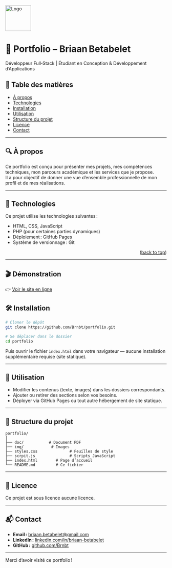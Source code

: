 
<img src="images/logo.png" alt="Logo" width="80" height="80">

# 📘 Portfolio – Briaan Betabelet  
Développeur Full‑Stack | Étudiant en Conception & Développement d’Applications

## 🧭 Table des matières  
- [À propos](#à‑propos)  
- [Technologies](#technologies)  
- [Installation](#installation)  
- [Utilisation](#utilisation)  
- [Structure du projet](#structure‑du‑projet)  
- [Licence](#licence)  
- [Contact](#contact)  

---

## 🔍 À propos  
Ce portfolio est conçu pour présenter mes projets, mes compétences techniques, mon parcours académique et les services que je propose.  
Il a pour objectif de donner une vue d’ensemble professionnelle de mon profil et de mes réalisations.

---

## 🧰 Technologies  
Ce projet utilise les technologies suivantes :  
- HTML, CSS, JavaScript  
- PHP (pour certaines parties dynamiques)  
- Déploiement : GitHub Pages  
- Système de versionnage : Git


<p align="right">(<a href="#readme-top">back to top</a>)</p>


---

## 🎬 Démonstration  
👉 [Voir le site en ligne](https://brnbt.github.io/portfolio/)  

## 🛠️ Installation  
```bash
# Cloner le dépôt
git clone https://github.com/Brnbt/portfolio.git

# Se déplacer dans le dossier
cd portfolio
```

Puis ouvrir le fichier `index.html` dans votre navigateur — aucune installation supplémentaire requise (site statique).

---

## 📂 Utilisation  
- Modifier les contenus (texte, images) dans les dossiers correspondants.  
- Ajouter ou retirer des sections selon vos besoins.  
- Déployer via GitHub Pages ou tout autre hébergement de site statique.

---

## 📁 Structure du projet  
```
portfolio/
│
├── doc/           # Document PDF
├── img/            # Images
├── styles.css              # Feuilles de style
├── scrpit.js               # Scripts JavaScript
├── index.html        # Page d’accueil
└── README.md         # Ce fichier
```

---

## 📜 Licence  
Ce projet est sous licence aucune licence.

---

## 📬 Contact  
- **Email :** briaan.betabelet@gmail.com  
- **LinkedIn :** [linkedin.com/in/briaan-betabelet](https://linkedin.com/in/briaan-betabelet)  
- **GitHub :** [github.com/Brnbt](https://github.com/Brnbt)

---

Merci d’avoir visité ce portfolio !
